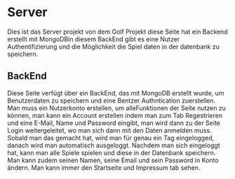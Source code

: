 # Server

Dies ist das Server projekt von dem Golf Projekt diese Seite hat ein Backend erstellt mit 
MongoDBin diesem BackEnd gibt es eine Nutzer Authentifizierung und die Möglichkeit die Spiel 
daten in der datenbank zu speichern.

## BackEnd


Diese Seite verfügt über ein BackEnd, das mit MongoDB erstellt wurde, um Benutzerdaten zu
speichern und eine Bentzer Authntication zuerstellen. Man muss ein Nutzerkonto erstellen, 
um alleFunktionen der Seite nutzen zu können, man kann ein Account erstellen indem man zum 
Tab Regestrieren und eine E-Mail, Name und Password eingibt, man wird dann zu der Seite Login 
weitergeleitet, wo man sich dann mit den Daten anmelden muss. Sobald man das gemacht hat, wird 
man für genau ein Tag eingelogged, danach wird man automatisch ausgeloggt. Nachdem man sich eingeloggt 
hat, kann man alle Spiele spielen und diese in der Datenbank speichern. Man kann zudem seinen Namen, 
seine Email und sein Password in Konto ändern. Man kann immer den Startseite und Impressum tab sehen.
